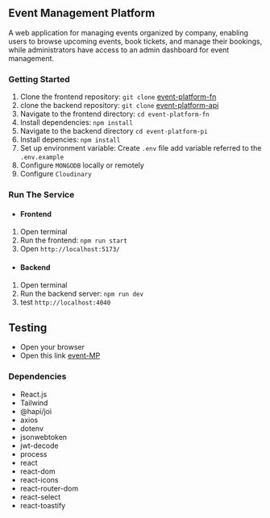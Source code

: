 ## Event Management Platform

A web application for managing events organized by company, enabling users to browse upcoming events, book tickets, and manage their bookings, while administrators have access to an admin dashboard for event management.

### Getting Started

1. Clone the frontend repository: `git clone` [event-platform-fn](https://github.com/AbdulKhaliq59/event-platform-fn)
2. clone the backend repository: `git clone` [event-platform-api](https://github.com/AbdulKhaliq59/event-platform-pi)
2. Navigate to the frontend directory: `cd event-platform-fn`
3. Install dependencies: `npm install`
4. Navigate to the backend directory `cd event-platform-pi`
5. Install depencies: `npm install`
6. Set up environment variable: Create `.env` file add variable referred to the `.env.example`
7. Configure `MONGODB` locally or remotely
8. Configure `Cloudinary`

### Run The Service

- #### Frontend
1. Open terminal
1. Run the frontend: `npm run start`
3. Open `http://localhost:5173/`

- #### Backend
1. Open terminal
2. Run the backend server: `npm run dev`
3. test `http://localhost:4040`

## Testing

- Open your browser
- Open this link [event-MP](https://event-mp.netlify.app/)

### Dependencies

- React.js
- Tailwind
- @hapi/joi
- axios
- dotenv
- jsonwebtoken
- jwt-decode
- process
- react
- react-dom
- react-icons
- react-router-dom
- react-select
- react-toastify
